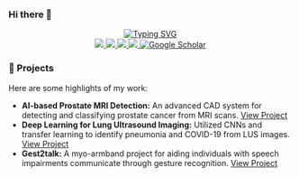 ### Hi there 👋

<p align="center">
<a href="https://github.com/yourusername">
    <img src="https://readme-typing-svg.demolab.com?font=Georgia&size=22&duration=4500&pause=100&multiline=true&width=600&height=100&lines=Pablo+Laso;Data+Scientist+%7C+ML+and+DL+Specialist;Master's+thesis+student+at+MGH,+Harvard+Medical+School" alt="Typing SVG" />
    
    
</a>
<br/>
    
<a href="https://lasopablo.github.io">
    <img src="https://img.shields.io/badge/Website-lasopablo.github.io-1f425f?style=flat-square">
</a>
<a href="https://lasopablo.github.io/about">
    <img src="https://img.shields.io/badge/Resume-PDF-critical?style=flat-square&logo=adobe&logoColor=white">
</a>  
<a href="https://www.linkedin.com/in/lasopablo/">
    <img src="https://img.shields.io/badge/-LinkedIn-0077B5?style=flat-square&logo=linkedin&logoColor=white">
</a>
<a href="mailto:plaso@kth.se">
    <img src="https://img.shields.io/badge/-Email-D14836?style=flat-square&logo=gmail&logoColor=white">
</a>
<a href="https://scholar.google.com/citations?user=fg-K6PIAAAAJ&hl=en" target="_blank">
    <img alt='Google Scholar' src='https://img.shields.io/badge/Scholar-4285F4?style=flat&logo=GoogleScholar&logoColor=white'>
</a>
</p>


### 🚀 Projects

Here are some highlights of my work:

- **AI-based Prostate MRI Detection:** An advanced CAD system for detecting and classifying prostate cancer from MRI scans. [View Project](your-project-link)
- **Deep Learning for Lung Ultrasound Imaging:** Utilized CNNs and transfer learning to identify pneumonia and COVID-19 from LUS images. [View Project](your-project-link)
- **Gest2talk:** A myo-armband project for aiding individuals with speech impairments communicate through gesture recognition. [View Project](your-project-link)

